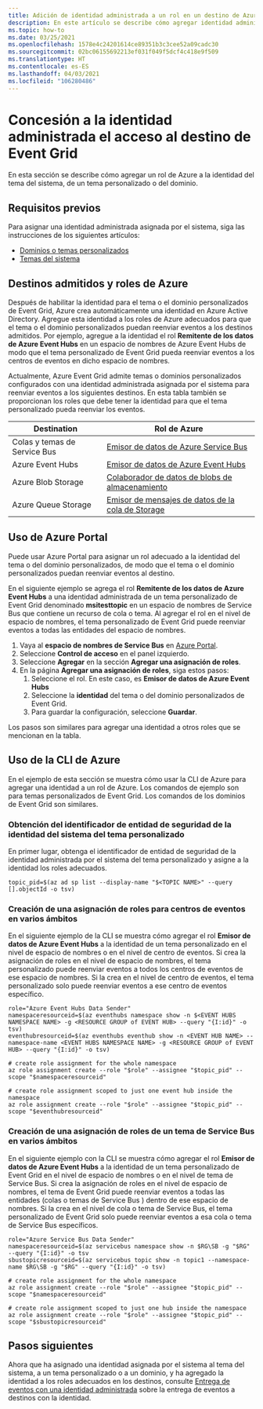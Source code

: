 ```yaml
---
title: Adición de identidad administrada a un rol en un destino de Azure Event Grid
description: En este artículo se describe cómo agregar identidad administrada a roles de Azure en destinos como Azure Service Bus y Azure Event Hubs.
ms.topic: how-to
ms.date: 03/25/2021
ms.openlocfilehash: 1578e4c24201614ce89351b3c3cee52a09cadc30
ms.sourcegitcommit: 02bc06155692213ef031f049f5dcf4c418e9f509
ms.translationtype: HT
ms.contentlocale: es-ES
ms.lasthandoff: 04/03/2021
ms.locfileid: "106280486"
---
```

# <a name="grant-managed-identity-the-access-to-event-grid-destination"></a>Concesión a la identidad administrada el acceso al destino de Event Grid
En esta sección se describe cómo agregar un rol de Azure a la identidad del tema del sistema, de un tema personalizado o del dominio. 

## <a name="prerequisites"></a>Requisitos previos
Para asignar una identidad administrada asignada por el sistema, siga las instrucciones de los siguientes artículos:

- [Dominios o temas personalizados](enable-identity-custom-topics-domains.md)
- [Temas del sistema](enable-identity-system-topics.md)

## <a name="supported-destinations-and-azure-roles"></a>Destinos admitidos y roles de Azure
Después de habilitar la identidad para el tema o el dominio personalizados de Event Grid, Azure crea automáticamente una identidad en Azure Active Directory. Agregue esta identidad a los roles de Azure adecuados para que el tema o el dominio personalizados puedan reenviar eventos a los destinos admitidos. Por ejemplo, agregue a la identidad el rol **Remitente de los datos de Azure Event Hubs** en un espacio de nombres de Azure Event Hubs de modo que el tema personalizado de Event Grid pueda reenviar eventos a los centros de eventos en dicho espacio de nombres. 

Actualmente, Azure Event Grid admite temas o dominios personalizados configurados con una identidad administrada asignada por el sistema para reenviar eventos a los siguientes destinos. En esta tabla también se proporcionan los roles que debe tener la identidad para que el tema personalizado pueda reenviar los eventos.

| Destination | Rol de Azure | 
| ----------- | --------- | 
| Colas y temas de Service Bus | [Emisor de datos de Azure Service Bus](../service-bus-messaging/authenticate-application.md#azure-built-in-roles-for-azure-service-bus) |
| Azure Event Hubs | [Emisor de datos de Azure Event Hubs](../event-hubs/authorize-access-azure-active-directory.md#azure-built-in-roles-for-azure-event-hubs) | 
| Azure Blob Storage | [Colaborador de datos de blobs de almacenamiento](../storage/common/storage-auth-aad-rbac-portal.md#azure-roles-for-blobs-and-queues) |
| Azure Queue Storage |[Emisor de mensajes de datos de la cola de Storage](../storage/common/storage-auth-aad-rbac-portal.md#azure-roles-for-blobs-and-queues) | 


## <a name="use-the-azure-portal"></a>Uso de Azure Portal
Puede usar Azure Portal para asignar un rol adecuado a la identidad del tema o del dominio personalizados, de modo que el tema o el dominio personalizados puedan reenviar eventos al destino. 

En el siguiente ejemplo se agrega el rol **Remitente de los datos de Azure Event Hubs** a una identidad administrada de un tema personalizado de Event Grid denominado **msitesttopic** en un espacio de nombres de Service Bus que contiene un recurso de cola o tema. Al agregar el rol en el nivel de espacio de nombres, el tema personalizado de Event Grid puede reenviar eventos a todas las entidades del espacio de nombres. 

1. Vaya al **espacio de nombres de Service Bus** en [Azure Portal](https://portal.azure.com). 
1. Seleccione **Control de acceso** en el panel izquierdo. 
1. Seleccione **Agregar** en la sección **Agregar una asignación de roles**. 
1. En la página **Agregar una asignación de roles**, siga estos pasos:
    1. Seleccione el rol. En este caso, es **Emisor de datos de Azure Event Hubs** 
    1. Seleccione la **identidad** del tema o del dominio personalizados de Event Grid. 
    1. Para guardar la configuración, seleccione **Guardar**.

Los pasos son similares para agregar una identidad a otros roles que se mencionan en la tabla. 

## <a name="use-the-azure-cli"></a>Uso de la CLI de Azure
En el ejemplo de esta sección se muestra cómo usar la CLI de Azure para agregar una identidad a un rol de Azure. Los comandos de ejemplo son para temas personalizados de Event Grid. Los comandos de los dominios de Event Grid son similares. 

### <a name="get-the-principal-id-for-the-custom-topics-system-identity"></a>Obtención del identificador de entidad de seguridad de la identidad del sistema del tema personalizado 
En primer lugar, obtenga el identificador de entidad de seguridad de la identidad administrada por el sistema del tema personalizado y asigne a la identidad los roles adecuados.

```azurecli-interactive
topic_pid=$(az ad sp list --display-name "$<TOPIC NAME>" --query [].objectId -o tsv)
```

### <a name="create-a-role-assignment-for-event-hubs-at-various-scopes"></a>Creación de una asignación de roles para centros de eventos en varios ámbitos 
En el siguiente ejemplo de la CLI se muestra cómo agregar el rol **Emisor de datos de Azure Event Hubs** a la identidad de un tema personalizado en el nivel de espacio de nombres o en el nivel de centro de eventos. Si crea la asignación de roles en el nivel de espacio de nombres, el tema personalizado puede reenviar eventos a todos los centros de eventos de ese espacio de nombres. Si la crea en el nivel de centro de eventos, el tema personalizado solo puede reenviar eventos a ese centro de eventos específico. 


```azurecli-interactive
role="Azure Event Hubs Data Sender" 
namespaceresourceid=$(az eventhubs namespace show -n $<EVENT HUBS NAMESPACE NAME> -g <RESOURCE GROUP of EVENT HUB> --query "{I:id}" -o tsv) 
eventhubresourceid=$(az eventhubs eventhub show -n <EVENT HUB NAME> --namespace-name <EVENT HUBS NAMESPACE NAME> -g <RESOURCE GROUP of EVENT HUB> --query "{I:id}" -o tsv) 

# create role assignment for the whole namespace 
az role assignment create --role "$role" --assignee "$topic_pid" --scope "$namespaceresourceid" 

# create role assignment scoped to just one event hub inside the namespace 
az role assignment create --role "$role" --assignee "$topic_pid" --scope "$eventhubresourceid" 
```

### <a name="create-a-role-assignment-for-a-service-bus-topic-at-various-scopes"></a>Creación de una asignación de roles de un tema de Service Bus en varios ámbitos 
En el siguiente ejemplo con la CLI se muestra cómo agregar el rol **Emisor de datos de Azure Event Hubs** a la identidad de un tema personalizado de Event Grid en el nivel de espacio de nombres o en el nivel de tema de Service Bus. Si crea la asignación de roles en el nivel de espacio de nombres, el tema de Event Grid puede reenviar eventos a todas las entidades (colas o temas de Service Bus ) dentro de ese espacio de nombres. Si la crea en el nivel de cola o tema de Service Bus, el tema personalizado de Event Grid solo puede reenviar eventos a esa cola o tema de Service Bus específicos. 

```azurecli-interactive
role="Azure Service Bus Data Sender" 
namespaceresourceid=$(az servicebus namespace show -n $RG\SB -g "$RG" --query "{I:id}" -o tsv 
sbustopicresourceid=$(az servicebus topic show -n topic1 --namespace-name $RG\SB -g "$RG" --query "{I:id}" -o tsv) 

# create role assignment for the whole namespace 
az role assignment create --role "$role" --assignee "$topic_pid" --scope "$namespaceresourceid" 

# create role assignment scoped to just one hub inside the namespace 
az role assignment create --role "$role" --assignee "$topic_pid" --scope "$sbustopicresourceid" 
```

## <a name="next-steps"></a>Pasos siguientes
Ahora que ha asignado una identidad asignada por el sistema al tema del sistema, a un tema personalizado o a un dominio, y ha agregado la identidad a los roles adecuados en los destinos, consulte [Entrega de eventos con una identidad administrada](managed-service-identity.md) sobre la entrega de eventos a destinos con la identidad.


